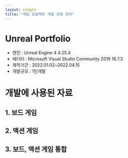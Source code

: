 ```yaml
---
layout: single
title: "게임 프로젝트 개발 과정 정리"
---
```


# Unreal Portfolio
 - 엔진 : Unreal Engine 4 4.25.4
 - 에디터 : Microsoft Visual Studio Community 2019 16.7.3
 - 제작기간 : 2022.01.02~2022.04.15
 - 개발규모 : 1인개발

# 개발에 사용된 자료

## 1. 보드 게임


## 2. 액션 게임


## 3. 보드, 액션 게임 통합


  
